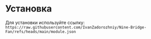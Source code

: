 # Установка
Для установки используйте ссылку:
``` https://raw.githubusercontent.com/IvanZadorozhniy/Nine-Bridge-Fan/refs/heads/main/module.json ``` 